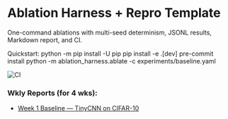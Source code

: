 # Ablation Harness + Repro Template

One-command ablations with multi-seed determinism, JSONL results, Markdown report, and CI.

Quickstart:
    python -m pip install -U pip
    pip install -e .[dev]
    pre-commit install
    python -m ablation_harness.ablate -c experiments/baseline.yaml

![CI](https://github.com/l-mid/ablation-harness/actions/workflows/ci.yml/badge.svg?branch=main)

### Wkly Reports (for 4 wks):
- [Week 1 Baseline — TinyCNN on CIFAR-10](docs/reports/wk1_baseline.md)
